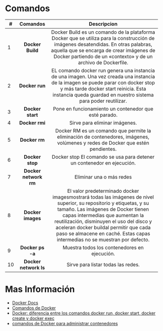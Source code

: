 # <b>Comandos</b>



| # | **Comandos** | **Descripcion**
|-- |:--:|:--:|
| 1 | **Docker Build** | Docker Build es un comando de la plataforma Docker que se utiliza para la construcción de imágenes desatendidas. En otras palabras, aquella que se encarga de crear imágenes de Docker partiendo de un «contexto» y de un archivo de Dockerfile.|
| 2 |  **Docker run** | EL comando docker run genera una instancia de una imagen. Una vez creada una instancia de la imagen se puede parar con docker stop y más tarde docker start reinicia. Esta instancia queda guardad en nuestro sistema para poder reutilizar.|
| 3 | **Docker start** |Pone en funcionamiento un contenedor que esté parado.|
| 4 | **Docker rmi** | Sirve para eliminar imágenes.|
| 5 | **Docker rm** | Docker RM es un comando que permite la eliminación de contenedores, imágenes, volúmenes y redes de Docker que estén pendientes.|
| 6 | **Docker stop** | Docker stop El comando se usa para detener un contenedor en ejecución.|
| 7 | **Docker network rm** | Eliminar una o más redes|
| 8 | **Docker images** | El valor predeterminado docker imagesmostrará todas las imágenes de nivel superior, su repositorio y etiquetas, y su tamaño. Las imágenes de Docker tienen capas intermedias que aumentan la reutilización, disminuyen el uso del disco y aceleran docker buildal permitir que cada paso se almacene en caché. Estas capas intermedias no se muestran por defecto.|
| 9 | **Docker ps -a** | Muestra todos los contenedores en ejecución.|
| 10 | **Docker network ls** | Sirve para listar todas las redes.|


# Mas Información
* [Docker Docs][1_0]
* [Comandos de Docker][1_1]
* [Docker: diferencia entre los comandos docker run, docker start, docker create y docker exec][1_2]
* [comandos de Docker para administrar contenedores][1_3]

[1_0]:https://docs.docker.com/reference/
[1_1]:https://geekflare.com/es/docker-commands/
[1_2]:https://www.campusmvp.es/recursos/post/docker-diferencia-entre-los-comandos-docker-run-docker-start-docker-create-y-docker-exec.aspx
[1_3]:https://geekflare.com/es/docker-manage-containers/#geekflare-toc-rm-command
